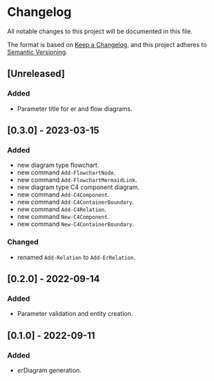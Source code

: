 # Changelog

All notable changes to this project will be documented in this file.

The format is based on [Keep a Changelog](https://keepachangelog.com/en/1.0.0/),
and this project adheres to [Semantic Versioning](https://semver.org/spec/v2.0.0.html).

## [Unreleased]

### Added

- Parameter title for er and flow diagrams.

## [0.3.0] - 2023-03-15

### Added

- new diagram type flowchart.
- new command `Add-FlowchartNode`.
- new command `Add-FlowchartMermaidLink`.
- new diagram type C4 component diagram.
- new command `Add-C4Component`.
- new command `Add-C4ContainerBoundary`.
- new command `Add-C4Relation`.
- new command `New-C4Component`.
- new command `New-C4ContainerBoundary`.

### Changed

- renamed `Add-Relation` to `Add-ErRelation`.

## [0.2.0] - 2022-09-14

### Added

- Parameter validation and entity creation.

## [0.1.0] - 2022-09-11

### Added

- erDiagram generation.

<!-- markdownlint-configure-file {"MD024": { "siblings_only": true } } -->
